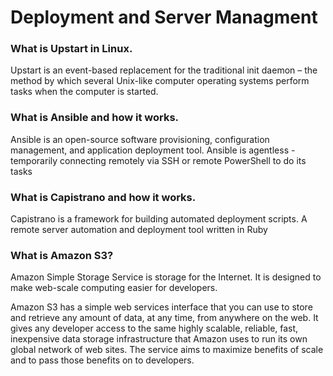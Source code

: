 # Deployment and Server Managment

### What is Upstart in Linux. 
Upstart is an event-based replacement for the traditional init daemon – the method by which several Unix-like computer operating systems perform tasks when the computer is started.

### What is Ansible and how it works.
Ansible is an open-source software provisioning, configuration management, and application deployment tool.
Ansible is agentless - temporarily connecting remotely via SSH or remote PowerShell to do its tasks

### What is Capistrano and how it works.
Capistrano is a framework for building automated deployment scripts. 
A remote server automation and deployment tool written in Ruby

### What is Amazon S3?
Amazon Simple Storage Service is storage for the Internet. It is designed to make web-scale computing easier for developers.

Amazon S3 has a simple web services interface that you can use to store and retrieve any amount of data, at any time, from anywhere on the web. It gives any developer access to the same highly scalable, reliable, fast, inexpensive data storage infrastructure that Amazon uses to run its own global network of web sites. The service aims to maximize benefits of scale and to pass those benefits on to developers.